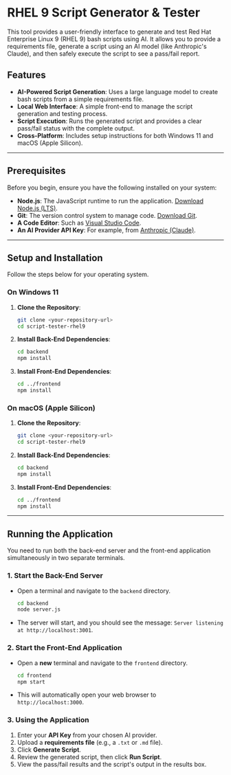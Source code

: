 # RHEL 9 Script Generator & Tester

This tool provides a user-friendly interface to generate and test Red Hat Enterprise Linux 9 (RHEL 9) bash scripts using AI. It allows you to provide a requirements file, generate a script using an AI model (like Anthropic's Claude), and then safely execute the script to see a pass/fail report.

## Features
-   **AI-Powered Script Generation**: Uses a large language model to create bash scripts from a simple requirements file.
-   **Local Web Interface**: A simple front-end to manage the script generation and testing process.
-   **Script Execution**: Runs the generated script and provides a clear pass/fail status with the complete output.
-   **Cross-Platform**: Includes setup instructions for both Windows 11 and macOS (Apple Silicon).

---

## Prerequisites
Before you begin, ensure you have the following installed on your system:

-   **Node.js**: The JavaScript runtime to run the application. [Download Node.js (LTS)](https://nodejs.org/).
-   **Git**: The version control system to manage code. [Download Git](https://git-scm.com/).
-   **A Code Editor**: Such as [Visual Studio Code](https://code.visualstudio.com/).
-   **An AI Provider API Key**: For example, from [Anthropic (Claude)](https://www.anthropic.com/).

---

## Setup and Installation
Follow the steps below for your operating system.

### On Windows 11
1.  **Clone the Repository**:
    ```bash
    git clone <your-repository-url>
    cd script-tester-rhel9
    ```
2.  **Install Back-End Dependencies**:
    ```bash
    cd backend
    npm install
    ```
3.  **Install Front-End Dependencies**:
    ```bash
    cd ../frontend
    npm install
    ```

### On macOS (Apple Silicon)
1.  **Clone the Repository**:
    ```bash
    git clone <your-repository-url>
    cd script-tester-rhel9
    ```
2.  **Install Back-End Dependencies**:
    ```bash
    cd backend
    npm install
    ```
3.  **Install Front-End Dependencies**:
    ```bash
    cd ../frontend
    npm install
    ```
---

## Running the Application
You need to run both the back-end server and the front-end application simultaneously in two separate terminals.

### 1. Start the Back-End Server
-   Open a terminal and navigate to the `backend` directory.
    ```bash
    cd backend
    node server.js
    ```
-   The server will start, and you should see the message: `Server listening at http://localhost:3001`.

### 2. Start the Front-End Application
-   Open a **new** terminal and navigate to the `frontend` directory.
    ```bash
    cd frontend
    npm start
    ```
-   This will automatically open your web browser to `http://localhost:3000`.

### 3. Using the Application
1.  Enter your **API Key** from your chosen AI provider.
2.  Upload a **requirements file** (e.g., a `.txt` or `.md` file).
3.  Click **Generate Script**.
4.  Review the generated script, then click **Run Script**.
5.  View the pass/fail results and the script's output in the results box.